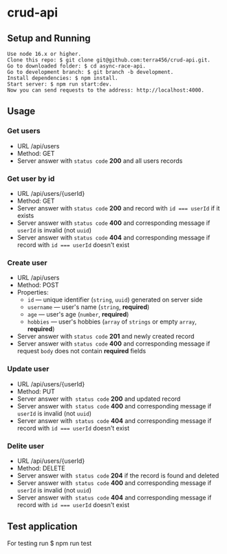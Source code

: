 # crud-api

## Setup and Running

    Use node 16.x or higher.
    Clone this repo: $ git clone git@github.com:terra456/crud-api.git.
    Go to downloaded folder: $ cd async-race-api.
    Go to development branch: $ git branch -b development.
    Install dependencies: $ npm install.
    Start server: $ npm run start:dev.
    Now you can send requests to the address: http://localhost:4000.

## Usage

### Get users
- URL
  /api/users
- Method:
  GET
- Server answer with `status code` **200** and all users records

### Get user by id
- URL
  /api/users/{userId}
- Method:
  GET
- Server answer with `status code` **200** and record with `id === userId` if it exists
- Server answer with `status code` **400** and corresponding message if `userId` is invalid (not `uuid`)
- Server answer with `status code` **404** and corresponding message if record with `id === userId` doesn't exist

### Create user
- URL
  /api/users
- Method:
  POST
- Properties:
  - `id` — unique identifier (`string`, `uuid`) generated on server side
  - `username` — user's name (`string`, **required**)
  - `age` — user's age (`number`, **required**)
  - `hobbies` — user's hobbies (`array` of `strings` or empty `array`, **required**)
- Server answer with `status code` **201** and newly created record
- Server answer with `status code` **400** and corresponding message if request `body` does not contain **required** fields

### Update user
- URL
  /api/users/{userId}
- Method:
  PUT
- Server answer with` status code` **200** and updated record
- Server answer with` status code` **400** and corresponding message if `userId` is invalid (not `uuid`)
- Server answer with` status code` **404** and corresponding message if record with `id === userId` doesn't exist

### Delite user
- URL
  /api/users/{userId}
- Method:
  DELETE
- Server answer with` status code` **204** if the record is found and deleted
- Server answer with` status code` **400** and corresponding message if `userId` is invalid (not `uuid`)
- Server answer with` status code` **404** and corresponding message if record with `id === userId` doesn't exist

## Test application
For testing run $ npm run test
